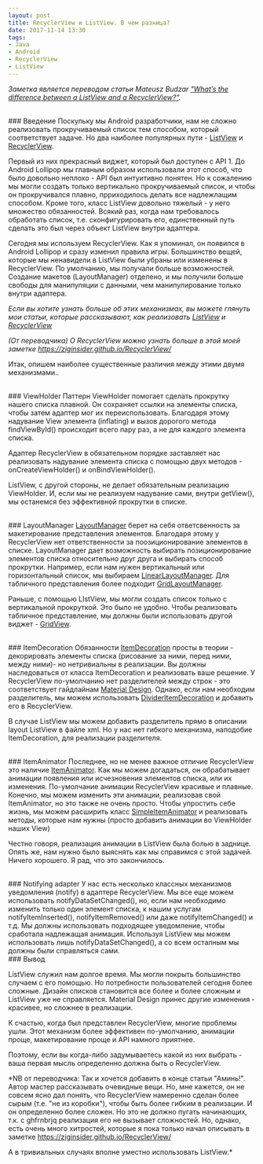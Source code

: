 ```yaml
---
layout: post
title: RecyclerView и ListView. В чем разница?
date: 2017-11-14 13:30
tags:
- Java
- Android
- RecyclerView
- ListView
---
```

*Заметка является переводом статьи Mateusz Budzar  <a href="https://proandroiddev.com/whats-the-difference-between-a-listview-and-a-recyclerview-cc02a2276b2c">"What’s the difference between a ListView and a RecyclerView?"</a>.*

<br>
### Введение
Поскульку мы Android разработчики, нам не сложно реализовать прокручиваемый список тем способом, который соответствует задаче. Но два наиболее популярных пути - <a href="https://developer.android.com/reference/android/widget/ListView.html">ListView</a> и <a href="https://developer.android.com/reference/android/support/v7/widget/RecyclerView.html">RecyclerView</a>.

Первый из них прекрасный виджет, который был доступен с API 1. До Android Lollipop мы главным образом использовали этот способ, что было довольно неплохо - API был интуитивно понятен. Но к сожалению мы могли создать только вертикально прокручиваемый список, и чтобы он прокручивался плавно, прриходилось делать все надлежлащим способом. Кроме того, класс ListView довольно тяжелый - у него множество обязанностей. Всякий раз, когда нам требовалось обработать список, т.е. сконфигурировать его, единственный путь сделать это был через объект ListView внутри адаптера.

Сегодня мы используем RecyclerView. Как я упоминал, он появился в Android Lollipop и сразу изменил правила игры. Большинство вещей, которые мы ненавидели в ListView были убраны или изменены в RecyclerView. По умолчанию, мы получали больше возможностей. Создание макетов (LayoutManager) отделено, и мы получили больше свободы для манипуляции с данными, чем манипулирование только внутри адаптера.

*Если вы хотите узнать больше об этих механизмах, вы можете глянуть мои статьи, которые рассказывают, как реализовать <a href="https://medium.com/@mateuszbudzar/how-to-implement-a-listview-d5a2f718a7f1">ListView</a> и <a href="https://medium.com/@mateuszbudzar/how-to-implement-a-recyclerview-33fd4ff9988e">RecyclerView</a>*

*(От переводчика) O RecyclerView можно узнать больше в этой моей заметке <a href="https://ziginsider.github.io/RecyclerView/">https://ziginsider.github.io/RecyclerView/</a>*

Итак, опишем наиболее существенные различия между этими двумя механизмами..

<br>
### ViewHolder
Паттерн ViewHolder помогает сделать прокрутку нашего списка плавной. Он сохраняет ссылки на элементы списка, чтобы затем адаптер мог их переиспользовать. Благодаря этому надувание View элемента (inflating) и вызов дорогого метода findViewById() происходит всего пару раз, а не для каждого элемента списка.

Адаптер RecyclerView в обязательном порядке заставляет нас реализовать надувание элемента списка с помощью двух методов - onCreateViewHolder() и onBindViewHolder().

ListView, с другой стороны, не делает обязательным реализацию ViewHolder. И, если мы не реализуем надувание сами, внутри getView(), мы останемся без эффективной прокрутки в списке. 

<br>
### LayoutManager
<a href="https://developer.android.com/reference/android/support/v7/widget/RecyclerView.LayoutManager.html">LayoutManager</a> берет на себя ответсвенность за макетирование представления элементов. Благодаря этому у RecyclerView нет ответственности за поозиционирование элементов в списке. LayoutManager дает возможность выбирать позиционирование элементов списка относительно друг друга и выбирать способ прокрутки. Например, если нам нужен вертикальный или горизонтальный список, мы выбираем <a href="https://developer.android.com/reference/android/support/v7/widget/LinearLayoutManager.html">LinearLayoutManager</a>. Для табличного представления более подходит <a href="https://developer.android.com/reference/android/support/v7/widget/GridLayoutManager.html">GridLayoutManager</a>.

Раньше, с помощью LIstView, мы могли создать список только с вертикальной прокруткой. Это было не удобно. Чтобы реализовать табличное представление, мы должны были использовать другой виджет - <a href="https://developer.android.com/reference/android/widget/GridView.html">GridView</a>.

<br>
### ItemDecoration
Обязанности <a href="https://developer.android.com/reference/android/support/v7/widget/RecyclerView.ItemDecoration.html">ItemDecoration</a> просты в теории - декорировать элементы списка (рисование за ними, перед ними, между ними)- но нетривиальны в реализации. Вы должны наследоваться от класса ItemDecoration и реализовать ваше решение. У RecyclerView по-умолчанию нет разделителей между строк - это соответствует гайдлайнам <a href="https://material.io/guidelines/components/lists.html#">Material Design</a>. Однако, если нам необходим разделитель, мы можем использовать <a href="https://developer.android.com/reference/android/support/v7/widget/DividerItemDecoration.html">DividerItemDecoration</a> и добавить его в RecyclerView.

В случае ListView мы можем добавить разделитель прямо в описании layout ListView в файле xml. Но у нас нет гибкого механизма, наподобие ItemDecoration, для реализации разделителя.

<br>
### ItemAnimator
Последнее, но не менее важное отличие RecyclerView это наличие <a href="https://developer.android.com/reference/android/support/v7/widget/RecyclerView.ItemAnimator.html">ItemAnimator</a>. Как мы можем догадаться, он обрабатывает анимации появления или исчезновения элементов списка, или их изменения. По-умолчание анимации RecyclerView красивые и плавные. Конечно, мы можем изменить эти анимации, реализовав свой ItemAnimator, но это также не очень просто. Чтобы упростить себе жизнь, мы можем расширить класс <a href="https://developer.android.com/reference/android/support/v7/widget/SimpleItemAnimator.html">SimpleItemAnimator</a> и реализовать методы, которые нам нужны (просто добавить анимации во ViewHolder наших View)

Честно говоря, реализация анимации в ListView была болью в заднице. Опять же, нам нужно было выяснять как мы справимся с этой задачей. Ничего хорошего. Я рад, что это закончилось.

<br>
### Notifying adapter
У нас есть несколько классных механизмов уведомления (notify) в адаптере RecyclerView. Мы все еще можем использовать notifyDataSetChanged(), но, если нам необходимо изменить только один элемент списка, к нашим услугам notifyItemInserted(), notifyItemRemoved() или даже notifyItemChanged() и т.д. Мы должны использовать подходящее уведомление, чтобы сработала надлежащая анимация. Используя ListView мы можем использовать лишь notifyDataSetChanged(), а со всем осталным мы должны были справляться сами.

<br>
### Вывод

ListView служил нам долгое время. Мы могли покрыть большинство случаем с его помощью. Но потребности пользователей сегодня более сложные. Дизайн списков становится все более и более сложным и ListView уже не справляется. Material Design принес другие изменения - красивее, но сложнее в реализации.

К счастью, когда был представлен RecyclerView, многие проблемы ушли. Этот механизм более эффективен по-умолчанию, анимации проще, макетирование проще и API намного приятнее.

Поэтому, если вы когда-либо задумываетесь какой из них выбрать - ваша первая мысль определенно должна быть о RecyclerView.

*NB от переводчика: Так и хочется добавить в конце статьи "Аминь!". Автор мастер рассказывать очевидные вещи. Но, мне кажется, он не совсем ясно дал понять, что RecyclerView намеренно сделан более сырым  (т.е. "не из коробки"), чтобы быть более гибким в реализации. И он определенно более сложен. Но это не должно пугать начинающих, т.к. c ghfrnbrjq реализация его не вызывает сложностей. Но, однако, есть очень много хитростей, которые я пока только начал описывать в заметке <a href="https://ziginsider.github.io/RecyclerView/">https://ziginsider.github.io/RecyclerView/</a>

А в тривиальных случаях вполне уместно использовать ListView.*
